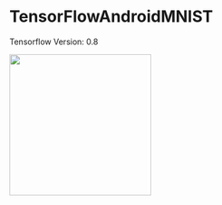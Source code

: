 # TensorFlowAndroidMNIST
Tensorflow Version: 0.8
<p align="left">
  <img src="/screenshot/Screenshot.png" width="250"/>
</p>
